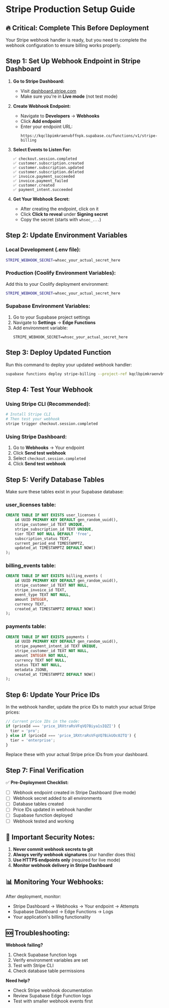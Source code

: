 # Stripe Production Setup Guide

## 🔥 **Critical: Complete This Before Deployment**

Your Stripe webhook handler is ready, but you need to complete the webhook configuration to ensure billing works properly.

## Step 1: Set Up Webhook Endpoint in Stripe Dashboard

1. **Go to Stripe Dashboard:**
   - Visit [dashboard.stripe.com](https://dashboard.stripe.com)
   - Make sure you're in **Live mode** (not test mode)

2. **Create Webhook Endpoint:**
   - Navigate to **Developers** → **Webhooks**
   - Click **Add endpoint**
   - Enter your endpoint URL:
     ```
     https://kqclbpimkraenvbffnpk.supabase.co/functions/v1/stripe-billing
     ```

3. **Select Events to Listen For:**
   ```
   ✅ checkout.session.completed
   ✅ customer.subscription.created
   ✅ customer.subscription.updated
   ✅ customer.subscription.deleted
   ✅ invoice.payment_succeeded
   ✅ invoice.payment_failed
   ✅ customer.created
   ✅ payment_intent.succeeded
   ```

4. **Get Your Webhook Secret:**
   - After creating the endpoint, click on it
   - Click **Click to reveal** under **Signing secret**
   - Copy the secret (starts with `whsec_...`)

## Step 2: Update Environment Variables

### Local Development (.env file):
```bash
STRIPE_WEBHOOK_SECRET=whsec_your_actual_secret_here
```

### Production (Coolify Environment Variables):
Add this to your Coolify deployment environment:
```bash
STRIPE_WEBHOOK_SECRET=whsec_your_actual_secret_here
```

### Supabase Environment Variables:
1. Go to your Supabase project settings
2. Navigate to **Settings** → **Edge Functions**
3. Add environment variable:
   ```
   STRIPE_WEBHOOK_SECRET=whsec_your_actual_secret_here
   ```

## Step 3: Deploy Updated Function

Run this command to deploy your updated webhook handler:
```bash
supabase functions deploy stripe-billing --project-ref kqclbpimkraenvbffnpk
```

## Step 4: Test Your Webhook

### Using Stripe CLI (Recommended):
```bash
# Install Stripe CLI
# Then test your webhook
stripe trigger checkout.session.completed
```

### Using Stripe Dashboard:
1. Go to **Webhooks** → Your endpoint
2. Click **Send test webhook**
3. Select `checkout.session.completed`
4. Click **Send test webhook**

## Step 5: Verify Database Tables

Make sure these tables exist in your Supabase database:

### user_licenses table:
```sql
CREATE TABLE IF NOT EXISTS user_licenses (
    id UUID PRIMARY KEY DEFAULT gen_random_uuid(),
    stripe_customer_id TEXT UNIQUE,
    stripe_subscription_id TEXT UNIQUE,
    tier TEXT NOT NULL DEFAULT 'free',
    subscription_status TEXT,
    current_period_end TIMESTAMPTZ,
    updated_at TIMESTAMPTZ DEFAULT NOW()
);
```

### billing_events table:
```sql
CREATE TABLE IF NOT EXISTS billing_events (
    id UUID PRIMARY KEY DEFAULT gen_random_uuid(),
    stripe_customer_id TEXT NOT NULL,
    stripe_invoice_id TEXT,
    event_type TEXT NOT NULL,
    amount INTEGER,
    currency TEXT,
    created_at TIMESTAMPTZ DEFAULT NOW()
);
```

### payments table:
```sql
CREATE TABLE IF NOT EXISTS payments (
    id UUID PRIMARY KEY DEFAULT gen_random_uuid(),
    stripe_payment_intent_id TEXT UNIQUE,
    stripe_customer_id TEXT NOT NULL,
    amount INTEGER NOT NULL,
    currency TEXT NOT NULL,
    status TEXT NOT NULL,
    metadata JSONB,
    created_at TIMESTAMPTZ DEFAULT NOW()
);
```

## Step 6: Update Your Price IDs

In the webhook handler, update the price IDs to match your actual Stripe prices:

```typescript
// Current price IDs in the code:
if (priceId === 'price_1RXtraRsVFqVQ7Biya1sIQZI') {
  tier = 'pro';
} else if (priceId === 'price_1RXtraRsVFqVQ7BikUOc02TQ') {
  tier = 'enterprise';
}
```

Replace these with your actual Stripe price IDs from your dashboard.

## Step 7: Final Verification

✅ **Pre-Deployment Checklist:**
- [ ] Webhook endpoint created in Stripe Dashboard (live mode)
- [ ] Webhook secret added to all environments
- [ ] Database tables created
- [ ] Price IDs updated in webhook handler
- [ ] Supabase function deployed
- [ ] Webhook tested and working

## 🚨 **Important Security Notes:**

1. **Never commit webhook secrets to git**
2. **Always verify webhook signatures** (our handler does this)
3. **Use HTTPS endpoints only** (required for live mode)
4. **Monitor webhook delivery in Stripe Dashboard**

## 📊 **Monitoring Your Webhooks:**

After deployment, monitor:
- Stripe Dashboard → Webhooks → Your endpoint → Attempts
- Supabase Dashboard → Edge Functions → Logs
- Your application's billing functionality

## 🆘 **Troubleshooting:**

**Webhook failing?**
1. Check Supabase function logs
2. Verify environment variables are set
3. Test with Stripe CLI
4. Check database table permissions

**Need help?**
- Check Stripe webhook documentation
- Review Supabase Edge Function logs
- Test with smaller webhook events first 